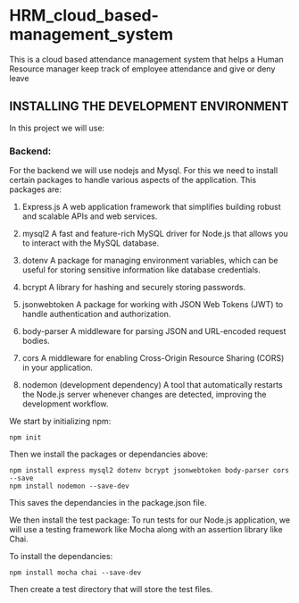 # HRM_cloud_based-management_system
This is a cloud based attendance management system that helps a Human Resource manager keep track of employee attendance and give or deny leave

## INSTALLING THE DEVELOPMENT ENVIRONMENT
In this project we will use:

### Backend:
For the backend we will use nodejs and Mysql. For this we need to install certain packages to handle various aspects of the application.
This packages are:
1. Express.js
A web application framework that simplifies building robust and scalable APIs and web services.

2. mysql2
A fast and feature-rich MySQL driver for Node.js that allows you to interact with the MySQL database.

3. dotenv
A package for managing environment variables, which can be useful for storing sensitive information like database credentials.

4. bcrypt
A library for hashing and securely storing passwords.

5. jsonwebtoken
A package for working with JSON Web Tokens (JWT) to handle authentication and authorization.

6. body-parser
A middleware for parsing JSON and URL-encoded request bodies.

7. cors
A middleware for enabling Cross-Origin Resource Sharing (CORS) in your application.

8. nodemon (development dependency)
A tool that automatically restarts the Node.js server whenever changes are detected, improving the development workflow.

We start by initializing npm:
```
npm init
```

Then we install the packages or dependancies above:
```
npm install express mysql2 dotenv bcrypt jsonwebtoken body-parser cors --save
npm install nodemon --save-dev
```
This saves the dependancies in the package.json file.

We then install the test package:
To run tests for our Node.js application, we will use a testing framework like Mocha along with an assertion library like Chai.

To install the dependancies:
```
npm install mocha chai --save-dev
```

Then create a test directory that will store the test files.